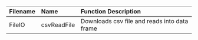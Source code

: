 

| Filename | Name | Function Description |
|:---|:---|:---|
| FileIO | csvReadFile | Downloads csv file and reads into data frame |
